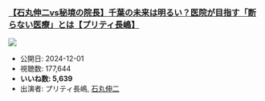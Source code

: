 ### [【石丸伸二vs秘境の院長】千葉の未来は明るい？医院が目指す「断らない医療」とは【プリティ長嶋】](https://www.youtube.com/watch?v=sSC7dELMZXY)
[![](https://img.youtube.com/vi/sSC7dELMZXY/sddefault.jpg)](https://www.youtube.com/watch?v=sSC7dELMZXY)
-   公開日: 2024-12-01
-   視聴数: 177,644
-   **いいね数: 5,639**
-   出演者: プリティ長嶋, [石丸伸二](/rehacq_fan/people/石丸伸二 "wikilink")
